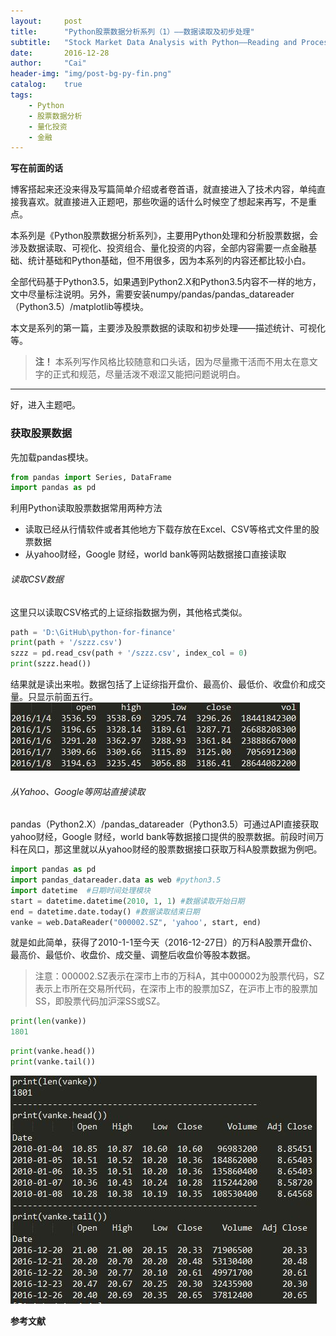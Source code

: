 ```yaml
---
layout:     post
title:      "Python股票数据分析系列（1）——数据读取及初步处理"
subtitle:   "Stock Market Data Analysis with Python——Reading and Processing Data "
date:       2016-12-28
author:     "Cai"
header-img: "img/post-bg-py-fin.png"
catalog:    true
tags:
    - Python
    - 股票数据分析
    - 量化投资
    - 金融
---
```


**写在前面的话**

博客搭起来还没来得及写篇简单介绍或者卷首语，就直接进入了技术内容，单纯直接我喜欢。就直接进入正题吧，那些吹逼的话什么时候空了想起来再写，不是重点。

本系列是《Python股票数据分析系列》，主要用Python处理和分析股票数据，会涉及数据读取、可视化、投资组合、量化投资的内容，全部内容需要一点金融基础、统计基础和Python基础，但不用很多，因为本系列的内容还都比较小白。

全部代码基于Python3.5，如果遇到Python2.X和Python3.5内容不一样的地方，文中尽量标注说明。另外，需要安装numpy/pandas/pandas_datareader（Python3.5）/matplotlib等模块。

本文是系列的第一篇，主要涉及股票数据的读取和初步处理——描述统计、可视化等。

> **注！** 本系列写作风格比较随意和口头话，因为尽量撒干活而不用太在意文字的正式和规范，尽量活泼不艰涩又能把问题说明白。

---

好，进入主题吧。

### 获取股票数据

先加载pandas模块。
```python
from pandas import Series, DataFrame
import pandas as pd
```

利用Python读取股票数据常用两种方法
- 读取已经从行情软件或者其他地方下载存放在Excel、CSV等格式文件里的股票数据
- 从yahoo财经，Google 财经，world bank等网站数据接口直接读取

###### 读取CSV数据

这里只以读取CSV格式的上证综指数据为例，其他格式类似。
```Python
path = 'D:\GitHub\python-for-finance'
print(path + '/szzz.csv')
szzz = pd.read_csv(path + '/szzz.csv', index_col = 0)
print(szzz.head())
```
结果就是读出来啦。数据包括了上证综指开盘价、最高价、最低价、收盘价和成交量。只显示前面五行。
![img](/img/in-post/past_py_fin/read_csv.jpg)

###### 从Yahoo、Google等网站直接读取

pandas（Python2.X）/pandas_datareader（Python3.5）可通过API直接获取yahoo财经，Google 财经，world bank等数据接口提供的股票数据。前段时间万科在风口，那这里就以从yahoo财经的股票数据接口获取万科A股票数据为例吧。
```Python
import pandas as pd
import pandas_datareader.data as web #python3.5
import datetime  #日期时间处理模块
start = datetime.datetime(2010, 1, 1) #数据读取开始日期
end = datetime.date.today() #数据读取结束日期
vanke = web.DataReader("000002.SZ", 'yahoo', start, end)
```
就是如此简单，获得了2010-1-1至今天（2016-12-27日）的万科A股票开盘价、最高价、最低价、收盘价、成交量、调整后收盘价等股本数据。

>注意：000002.SZ表示在深市上市的万科A，其中000002为股票代码，SZ表示上市所在交易所代码，在深市上市的股票加SZ，在沪市上市的股票加SS，即股票代码加沪深SS或SZ。

```Python
print(len(vanke))
1801
```

```Python
print(vanke.head())
print(vanke.tail())
```
![img](/img/in-post/past_py_fin/yahoo_data.jpg)


**参考文献**
